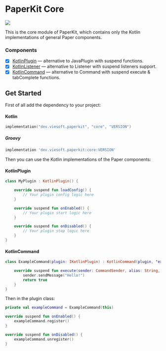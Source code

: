 # PaperKit Core

[![](https://jitpack.io/v/viesoft-dev/paper-kit.svg)](https://jitpack.io/#viesoft-dev/paper-kit)

This is the core module of PaperKit, which contains only the Kotlin implementations of general Paper components.

### Components

- [x] [KotlinPlugin](./src/main/kotlin/dev/viesoft/paperkit/core/plugin/KotlinPlugin.kt) — alternative to JavaPlugin
  with suspend functions.
- [x] [KotlinListener](./src/main/kotlin/dev/viesoft/paperkit/core/listener/KotlinListener.kt) — alternative to Listener
  with suspend listeners support.
- [x] [KotlinCommand](./src/main/kotlin/dev/viesoft/paperkit/core/command/KotlinCommand.kt) — alternative to Command
  with suspend execute & tabComplete functions.

## Get Started

First of all add the dependency to your project:

#### Kotlin

```kotlin
implementation("dev.viesoft.paperkit", "core", "VERSION")
```

##### Groovy

```groovy
implementation 'dev.viesoft.paperkit:core:VERSION'
```

Then you can use the Kotlin implementations of the Paper components:

#### KotlinPlugin

```kotlin
class MyPlugin : KotlinPlugin() {

    override suspend fun loadConfig() {
        // Your plugin config logic here
    }

    override suspend fun onEnabled() {
        // Your plugin start logic here
    }

    override suspend fun onDisabled() {
        // Your plugin stop logic here
    }
}
```

#### KotlinCommand

```kotlin
class ExampleCommand(plugin: IKotlinPlugin) : KotlinCommand(plugin, "example") {

    override suspend fun execute(sender: CommandSender, alias: String, args: List<String>): Boolean {
        sender.sendMessage("Hello!")
        return true
    }
}
```

Then in the plugin class:

```kotlin
private val exampleCommand = ExampleCommand(this)

override suspend fun onEnabled() {
    exampleCommand.register()
}

override suspend fun onDisabled() {
    exampleCommand.unregister()
}
```
